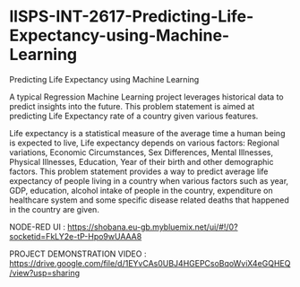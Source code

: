 # llSPS-INT-2617-Predicting-Life-Expectancy-using-Machine-Learning
Predicting Life Expectancy using Machine Learning

A typical Regression Machine Learning project leverages historical data to predict insights into the future. This problem statement is aimed at predicting Life Expectancy rate of a country given various features.

Life expectancy is a statistical measure of the average time a human being is expected to live, Life expectancy depends on various factors: Regional variations, Economic Circumstances, Sex Differences, Mental Illnesses, Physical Illnesses, Education, Year of their birth and other demographic factors. This problem statement provides a way to predict average life expectancy of people living in a country when various factors such as year, GDP, education, alcohol intake of people in the country, expenditure on healthcare system and some specific disease related deaths that happened in the country are given.



NODE-RED UI : https://shobana.eu-gb.mybluemix.net/ui/#!/0?socketid=FkLY2e-tP-Hpo9wUAAA8

PROJECT DEMONSTRATION VIDEO :  https://drive.google.com/file/d/1EYvCAs0UBJ4HGEPCsoBqoWviX4eGQHEQ/view?usp=sharing





